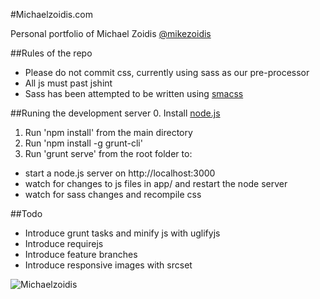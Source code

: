 #Michaelzoidis.com

Personal portfolio of Michael Zoidis
[@mikezoidis](https://twitter.com/mikezoidis "Follow me on twitter")


##Rules of the repo
* Please do not commit css, currently using sass as our pre-processor
* All js must past jshint
* Sass has been attempted to be written using [smacss](http://smacss.com/)

##Runing the development server
0. Install [node.js](http://nodejs.org/)
1. Run 'npm install' from the main directory
2. Run 'npm install -g grunt-cli'
3. Run 'grunt serve' from the root folder to:

* start a node.js server on http://localhost:3000
* watch for changes to js files in app/ and restart the node server
* watch for sass changes and recompile css

##Todo
* Introduce grunt tasks and minify js with uglifyjs
* Introduce requirejs
* Introduce feature branches
* Introduce responsive images with srcset

![Michaelzoidis](https://s3.amazonaws.com/assets.svpply.com/large/1873650.jpg?1388011367)
